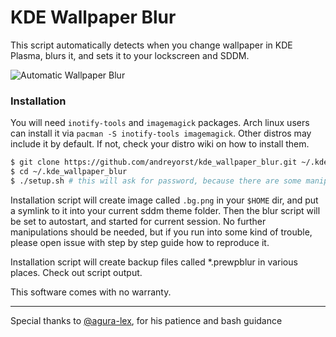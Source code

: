 # KDE Wallpaper Blur

This script automatically detects when you change wallpaper in KDE Plasma, blurs it, and sets it to your lockscreen and SDDM.

![Automatic Wallpaper Blur](demonstration.gif)

### Installation

You will need `inotify-tools` and `imagemagick` packages. Arch linux users can install it via `pacman -S inotify-tools imagemagick`. Other distros may include it by default. If not, check your distro wiki on how to install them.

```bash
$ git clone https://github.com/andreyorst/kde_wallpaper_blur.git ~/.kde_wallpaper_blur
$ cd ~/.kde_wallpaper_blur
$ ./setup.sh # this will ask for password, because there are some manipulations with SDDM files, wich requires root access
```

Installation script will create image called `.bg.png` in your `$HOME` dir, and put a symlink to it into your current sddm theme folder. Then the blur script will be set to autostart, and started for current session.
No further manipulations should be needed, but if you run into some kind of trouble, please open issue with step by step guide how to reproduce it.

Installation script will create backup files called \*.prewpblur in various places. Check out script output.

This software comes with no warranty.

---

Special thanks to [@agura-lex](https://github.com/agura-lex), for his patience and bash guidance
